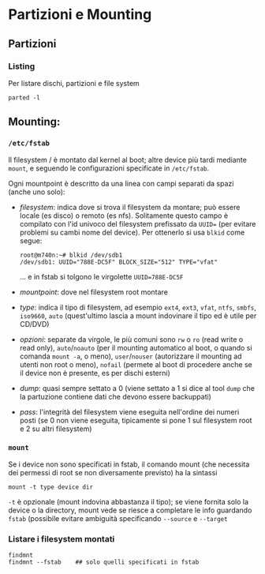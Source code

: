 # Partizioni e Mounting

## Partizioni

### Listing 
Per listare dischi, partizioni e file system 
```
parted -l
```

## Mounting: 

### `/etc/fstab`
Il filesystem / è montato dal kernel al boot; altre device più tardi
mediante `mount`, e seguendo le configurazioni specificate in
`/etc/fstab`.

Ogni mountpoint è descritto da una linea con campi separati da spazi
(anche uno solo):

- *filesystem*: indica dove si trova il filesystem da montare; può
  essere locale (es disco) o remoto (es nfs). Solitamente questo campo
  è compilato con l'id univoco del filesystem prefissato da
  `UUID=` (per evitare problemi su cambi nome del device). Per ottenerlo 
  si usa `blkid` come segue:
  ```
  root@m740n:~# blkid /dev/sdb1 
  /dev/sdb1: UUID="788E-DC5F" BLOCK_SIZE="512" TYPE="vfat"
  ```
  ... e in fstab si tolgono le virgolette `UUID=788E-DC5F`

- *mountpoint*: dove nel filesystem root montare

- *type*: indica il tipo di filesystem, ad esempio `ext4`, `ext3`,
  `vfat`, `ntfs`, `smbfs`, `iso9660`, `auto` (quest'ultimo lascia a
  mount indovinare il tipo ed è utile per CD/DVD)
  
- *opzioni*: separate da virgole, le più comuni sono `rw` o `ro` (read
  write o read only), `auto`/`noauto` (per il mounting automatico al
  boot, o quando si comanda `mount -a`, o meno), `user`/`nouser`
  (autorizzare il mounting ad utenti non root o meno), `nofail`
  (permete al boot di procedere anche se il device non è presente, es
  per dischi esterni)
  
- *dump*: quasi sempre settato a 0 (viene settato a 1 si dice al
  tool `dump` che la partuzione contiene dati che devono essere backuppati)

- *pass*: l'integrità del filesystem viene eseguita nell'ordine dei
  numeri posti (se 0 non viene eseguita, tipicamente si pone 1 sul
  filesystem root e 2 su altri filesystem)

### `mount`
Se i device non sono specificati in fstab, il comando mount (che
necessita dei permessi di root se non diversamente previsto) ha la sintassi
```
mount -t type device dir
```
`-t` è opzionale (mount indovina abbastanza il tipo); se viene fornita
solo la device o la directory, mount vede se riesce a completare le info 
guardando `fstab` (possibile evitare ambiguità specificando `--source` e 
`--target`


### Listare i filesystem montati

```
findmnt
findmnt --fstab    ## solo quelli specificati in fstab
```


